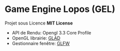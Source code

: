 # Game Engine Lopos (GEL)

Projet sous Licence **MIT License**


- API de Rendu: Opengl 3.3 Core Profile
- OpenGL librairie: [GLAD](https://glad.dav1d.de/)
- Gestionnaire fenêtre: [GLFW](https://www.glfw.org/)